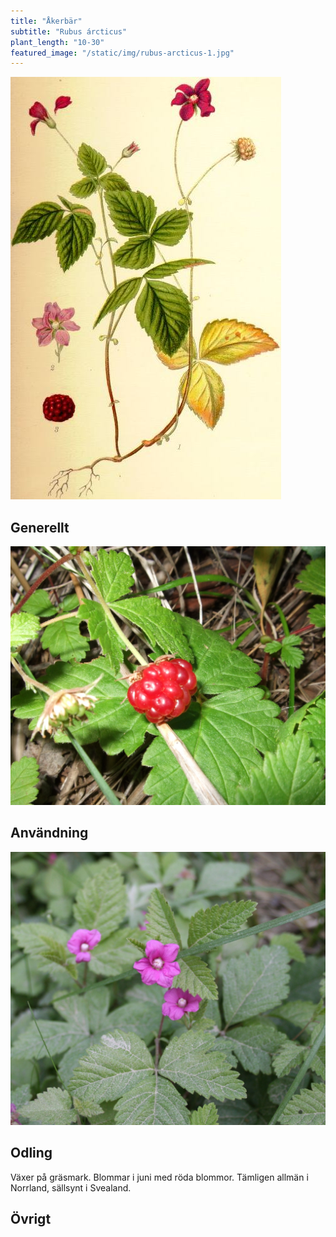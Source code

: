 ```yaml
---
title: "Åkerbär"
subtitle: "Rubus árcticus"
plant_length: "10-30"
featured_image: "/static/img/rubus-arcticus-1.jpg"
---
```


![](/static/img/rubus-arcticus-3.jpg)

## Generellt


![](/static/img/rubus-arcticus-1.jpg)

## Användning


![](/static/img/rubus-arcticus-2.jpg)

## Odling

Växer på gräsmark. Blommar i juni med röda blommor. Tämligen allmän i Norrland, sällsynt i Svealand.

## Övrigt
